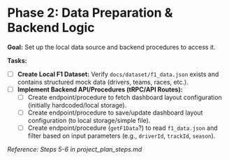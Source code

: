 # Phase 2: Data Preparation & Backend Logic

**Goal:** Set up the local data source and backend procedures to access it.

**Tasks:**

*   [ ] **Create Local F1 Dataset:** Verify `docs/dataset/f1_data.json` exists and contains structured mock data (drivers, teams, races, etc.).
*   [ ] **Implement Backend API/Procedures (tRPC/API Routes):**
    *   [ ] Create endpoint/procedure to fetch dashboard layout configuration (initially hardcoded/local storage).
    *   [ ] Create endpoint/procedure to save/update dashboard layout configuration (to local storage/simple file).
    *   [ ] Create endpoint/procedure (`getF1Data`?) to read `f1_data.json` and filter based on input parameters (e.g., `driverId`, `trackId`, `season`).

*Reference: Steps 5-6 in project_plan_steps.md* 